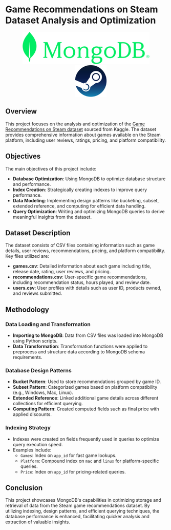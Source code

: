 # Game Recommendations on Steam Dataset Analysis and Optimization
<p align="center">
  <img src="mongodb_logo.png" height="100">
  <img src="steam_logo.png" height="100" style="margin-left:30px;">
</p>

## Overview

This project focuses on the analysis and optimization of the [Game Recommendations on Steam dataset](https://www.kaggle.com/datasets/antonkozyriev/game-recommendations-on-steam?select=games.csv) sourced from Kaggle. The dataset provides comprehensive information about games available on the Steam platform, including user reviews, ratings, pricing, and platform compatibility.

## Objectives

The main objectives of this project include:

- **Database Optimization**: Using MongoDB to optimize database structure and performance.
- **Index Creation**: Strategically creating indexes to improve query performance.
- **Data Modeling**: Implementing design patterns like bucketing, subset, extended reference, and computing for efficient data handling.
- **Query Optimization**: Writing and optimizing MongoDB queries to derive meaningful insights from the dataset.

## Dataset Description

The dataset consists of CSV files containing information such as game details, user reviews, recommendations, pricing, and platform compatibility. Key files utilized are:

- **games.csv**: Detailed information about each game including title, release date, rating, user reviews, and pricing.
- **recommendations.csv**: User-specific game recommendations, including recommendation status, hours played, and review date.
- **users.csv**: User profiles with details such as user ID, products owned, and reviews submitted.

## Methodology

### Data Loading and Transformation

- **Importing to MongoDB**: Data from CSV files was loaded into MongoDB using Python scripts.
- **Data Transformation**: Transformation functions were applied to preprocess and structure data according to MongoDB schema requirements.

### Database Design Patterns

- **Bucket Pattern**: Used to store recommendations grouped by game ID.
- **Subset Pattern**: Categorized games based on platform compatibility (e.g., Windows, Mac, Linux).
- **Extended Reference**: Linked additional game details across different collections for efficient querying.
- **Computing Pattern**: Created computed fields such as final price with applied discounts.

### Indexing Strategy

- Indexes were created on fields frequently used in queries to optimize query execution speed.
- Examples include:
  - `Games`: Index on `app_id` for fast game lookups.
  - `Platform`: Compound index on `mac` and `linux` for platform-specific queries.
  - `Price`: Index on `app_id` for pricing-related queries.

## Conclusion

This project showcases MongoDB's capabilities in optimizing storage and retrieval of data from the Steam game recommendations dataset. By utilizing indexing, design patterns, and efficient querying techniques, the database performance is enhanced, facilitating quicker analysis and extraction of valuable insights.
